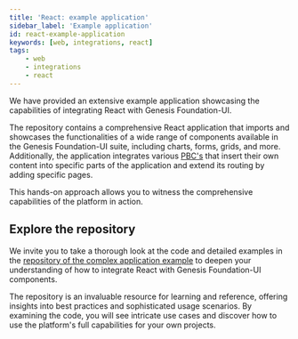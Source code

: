 ```yaml
---
title: 'React: example application'
sidebar_label: 'Example application'
id: react-example-application
keywords: [web, integrations, react]
tags:
    - web
    - integrations
    - react
---
```


We have provided an extensive example application showcasing the capabilities of integrating React with Genesis Foundation-UI.

The repository contains a comprehensive React application that imports and showcases the functionalities of a wide range of components available in the Genesis Foundation-UI suite, including charts, forms, grids, and more. Additionally, the application integrates various [PBC's](../../../../server/packaged-business-capabilities/pbc-intro/) that insert their own content into specific parts of the application and extend its routing by adding specific pages.

This hands-on approach allows you to witness the comprehensive capabilities of the platform in action.

## Explore the repository

We invite you to take a thorough look at the code and detailed examples in the [repository of the complex application example](https://github.com/genesiscommunitysuccess/howto-ui-integrations-react/tree/main) to deepen your understanding of how to integrate React with Genesis Foundation-UI components.

The repository is an invaluable resource for learning and reference, offering insights into best practices and sophisticated usage scenarios. By examining the code, you will see intricate use cases and discover how to use the platform's full capabilities for your own projects.
